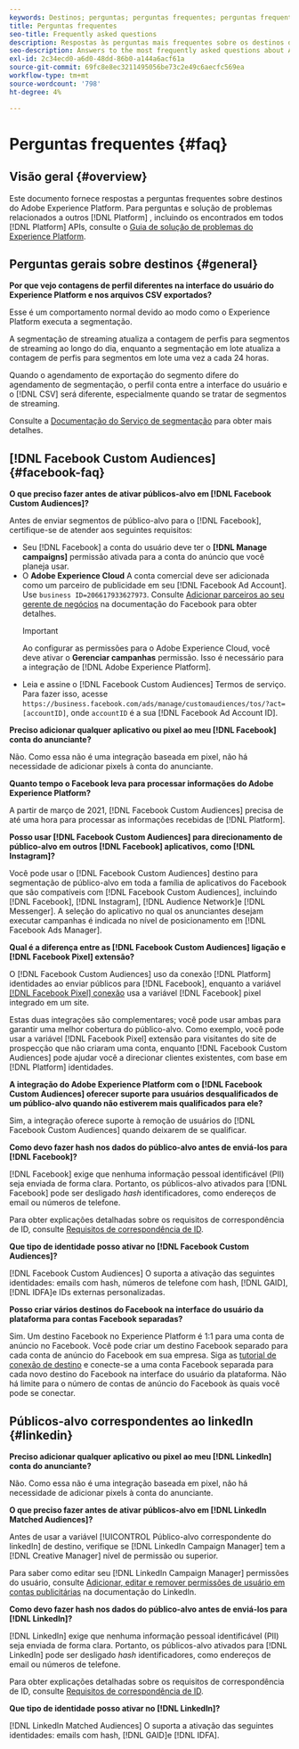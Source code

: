 ```yaml
---
keywords: Destinos; perguntas; perguntas frequentes; perguntas frequentes; perguntas frequentes sobre destinos
title: Perguntas frequentes
seo-title: Frequently asked questions
description: Respostas às perguntas mais frequentes sobre os destinos do Adobe Experience Platform
seo-description: Answers to the most frequently asked questions about Adobe Experience Platform destinations
exl-id: 2c34ecd0-a6d0-48dd-86b0-a144a6acf61a
source-git-commit: 69fc8e8ec3211495056be73c2e49c6aecfc569ea
workflow-type: tm+mt
source-wordcount: '798'
ht-degree: 4%

---
```


# Perguntas frequentes {#faq}

## Visão geral {#overview}

Este documento fornece respostas a perguntas frequentes sobre destinos do Adobe Experience Platform. Para perguntas e solução de problemas relacionados a outros [!DNL Platform] , incluindo os encontrados em todos [!DNL Platform] APIs, consulte o [Guia de solução de problemas do Experience Platform](../landing/troubleshooting.md).

## Perguntas gerais sobre destinos {#general}

**Por que vejo contagens de perfil diferentes na interface do usuário do Experience Platform e nos arquivos CSV exportados?**

Esse é um comportamento normal devido ao modo como o Experience Platform executa a segmentação.

A segmentação de streaming atualiza a contagem de perfis para segmentos de streaming ao longo do dia, enquanto a segmentação em lote atualiza a contagem de perfis para segmentos em lote uma vez a cada 24 horas.

Quando o agendamento de exportação do segmento difere do agendamento de segmentação, o perfil conta entre a interface do usuário e o [!DNL CSV] será diferente, especialmente quando se tratar de segmentos de streaming.

Consulte a [Documentação do Serviço de segmentação](../segmentation/home.md) para obter mais detalhes.

## [!DNL Facebook Custom Audiences] {#facebook-faq}

**O que preciso fazer antes de ativar públicos-alvo em [!DNL Facebook Custom Audiences]?**

Antes de enviar segmentos de público-alvo para o [!DNL Facebook], certifique-se de atender aos seguintes requisitos:

* Seu [!DNL Facebook] a conta do usuário deve ter o **[!DNL Manage campaigns]** permissão ativada para a conta do anúncio que você planeja usar.
* O **Adobe Experience Cloud** A conta comercial deve ser adicionada como um parceiro de publicidade em seu [!DNL Facebook Ad Account]. Use `business ID=206617933627973`. Consulte [Adicionar parceiros ao seu gerente de negócios](https://www.facebook.com/business/help/1717412048538897) na documentação do Facebook para obter detalhes.
   >[!IMPORTANT]
   >
   > Ao configurar as permissões para o Adobe Experience Cloud, você deve ativar o **Gerenciar campanhas** permissão. Isso é necessário para a integração de [!DNL Adobe Experience Platform].
* Leia e assine o [!DNL Facebook Custom Audiences] Termos de serviço. Para fazer isso, acesse `https://business.facebook.com/ads/manage/customaudiences/tos/?act=[accountID]`, onde `accountID` é a sua [!DNL Facebook Ad Account ID].

**Preciso adicionar qualquer aplicativo ou pixel ao meu [!DNL Facebook] conta do anunciante?**

Não. Como essa não é uma integração baseada em pixel, não há necessidade de adicionar pixels à conta do anunciante.

**Quanto tempo o Facebook leva para processar informações do Adobe Experience Platform?**

A partir de março de 2021, [!DNL Facebook Custom Audiences] precisa de até uma hora para processar as informações recebidas de [!DNL Platform].

**Posso usar [!DNL Facebook Custom Audiences] para direcionamento de público-alvo em outros [!DNL Facebook] aplicativos, como [!DNL Instagram]?**

Você pode usar o [!DNL Facebook Custom Audiences] destino para segmentação de público-alvo em toda a família de aplicativos do Facebook que são compatíveis com [!DNL Facebook Custom Audiences], incluindo [!DNL Facebook], [!DNL Instagram], [!DNL Audience Network]e [!DNL Messenger]. A seleção do aplicativo no qual os anunciantes desejam executar campanhas é indicada no nível de posicionamento em [!DNL Facebook Ads Manager].

**Qual é a diferença entre as [!DNL Facebook Custom Audiences] ligação e [!DNL Facebook Pixel] extensão?**

O [!DNL Facebook Custom Audiences] uso da conexão [!DNL Platform] identidades ao enviar públicos para [!DNL Facebook], enquanto a variável [[!DNL Facebook Pixel] conexão](../destinations/catalog/advertising/facebook-pixel.md) usa a variável [!DNL Facebook] pixel integrado em um site.

Estas duas integrações são complementares; você pode usar ambas para garantir uma melhor cobertura do público-alvo. Como exemplo, você pode usar a variável [!DNL Facebook Pixel] extensão para visitantes do site de prospecção que não criaram uma conta, enquanto [!DNL Facebook Custom Audiences] pode ajudar você a direcionar clientes existentes, com base em [!DNL Platform] identidades.

**A integração do Adobe Experience Platform com o [!DNL Facebook Custom Audiences] oferecer suporte para usuários desqualificados de um público-alvo quando não estiverem mais qualificados para ele?**

Sim, a integração oferece suporte à remoção de usuários do [!DNL Facebook Custom Audiences] quando deixarem de se qualificar.

**Como devo fazer hash nos dados do público-alvo antes de enviá-los para [!DNL Facebook]?**

[!DNL Facebook] exige que nenhuma informação pessoal identificável (PII) seja enviada de forma clara. Portanto, os públicos-alvo ativados para [!DNL Facebook] pode ser desligado *hash* identificadores, como endereços de email ou números de telefone.

Para obter explicações detalhadas sobre os requisitos de correspondência de ID, consulte [Requisitos de correspondência de ID](catalog/social/facebook.md#id-matching-requirements).

**Que tipo de identidade posso ativar no [!DNL Facebook Custom Audiences]?**

[!DNL Facebook Custom Audiences] O suporta a ativação das seguintes identidades: emails com hash, números de telefone com hash, [!DNL GAID], [!DNL IDFA]e IDs externas personalizadas.

**Posso criar vários destinos do Facebook na interface do usuário da plataforma para contas Facebook separadas?**

Sim. Um destino Facebook no Experience Platform é 1:1 para uma conta de anúncio no Facebook. Você pode criar um destino Facebook separado para cada conta de anúncio do Facebook em sua empresa. Siga as [tutorial de conexão de destino](/help/destinations/ui/connect-destination.md) e conecte-se a uma conta Facebook separada para cada novo destino do Facebook na interface do usuário da plataforma. Não há limite para o número de contas de anúncio do Facebook às quais você pode se conectar.

## Públicos-alvo correspondentes ao linkedIn {#linkedin}

**Preciso adicionar qualquer aplicativo ou pixel ao meu [!DNL LinkedIn] conta do anunciante?**

Não. Como essa não é uma integração baseada em pixel, não há necessidade de adicionar pixels à conta do anunciante.

**O que preciso fazer antes de ativar públicos-alvo em [!DNL LinkedIn Matched Audiences]?**

Antes de usar a variável [!UICONTROL Público-alvo correspondente do linkedIn] de destino, verifique se [!DNL LinkedIn Campaign Manager] tem a [!DNL Creative Manager] nível de permissão ou superior.

Para saber como editar seu [!DNL LinkedIn Campaign Manager] permissões do usuário, consulte [Adicionar, editar e remover permissões de usuário em contas publicitárias](https://www.linkedin.com/help/lms/answer/5753) na documentação do LinkedIn.

**Como devo fazer hash nos dados do público-alvo antes de enviá-los para [!DNL LinkedIn]?**

[!DNL LinkedIn] exige que nenhuma informação pessoal identificável (PII) seja enviada de forma clara. Portanto, os públicos-alvo ativados para [!DNL LinkedIn] pode ser desligado *hash* identificadores, como endereços de email ou números de telefone.

Para obter explicações detalhadas sobre os requisitos de correspondência de ID, consulte [Requisitos de correspondência de ID](catalog/social/linkedin.md#id-matching-requirements).

**Que tipo de identidade posso ativar no [!DNL LinkedIn]?**

[!DNL LinkedIn Matched Audiences] O suporta a ativação das seguintes identidades: emails com hash, [!DNL GAID]e [!DNL IDFA].
